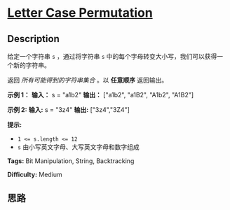 # [Letter Case Permutation][title]

## Description

给定一个字符串 `s` ，通过将字符串 `s` 中的每个字母转变大小写，我们可以获得一个新的字符串。

返回 _所有可能得到的字符串集合_ 。以 **任意顺序** 返回输出。



**示例 1：**
            **输入：** s = "a1b2"    **输出：** ["a1b2", "a1B2", "A1b2", "A1B2"]    

**示例 2:**
            **输入:** s = "3z4"    **输出:** ["3z4","3Z4"]    



**提示:**

  * `1 <= s.length <= 12`
  * `s` 由小写英文字母、大写英文字母和数字组成


**Tags:** Bit Manipulation, String, Backtracking

**Difficulty:** Medium

## 思路

[title]: https://leetcode-cn.com/problems/letter-case-permutation
